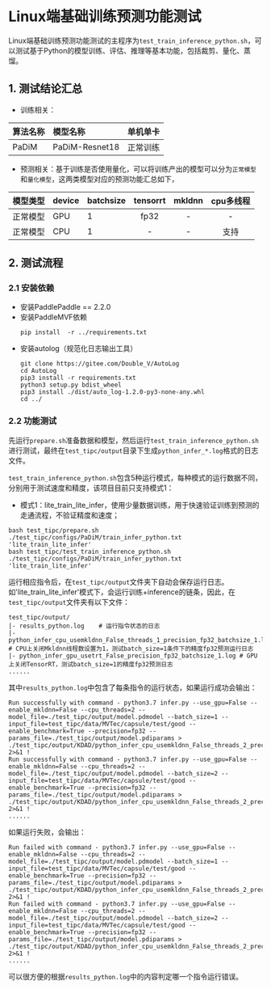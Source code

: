 # Linux端基础训练预测功能测试

Linux端基础训练预测功能测试的主程序为`test_train_inference_python.sh`，可以测试基于Python的模型训练、评估、推理等基本功能，包括裁剪、量化、蒸馏。

## 1. 测试结论汇总

- 训练相关：

| 算法名称 | 模型名称 | 单机单卡 | 
|  :----  |:-----|    :----  | 
|  PaDiM  | PaDiM-Resnet18 | 正常训练 |


- 预测相关：基于训练是否使用量化，可以将训练产出的模型可以分为`正常模型`和`量化模型`，这两类模型对应的预测功能汇总如下，

| 模型类型 |device | batchsize | tensorrt | mkldnn | cpu多线程 |
|  ----   |  ---- |   ----   |  :----:  |   :----:   |  :----:  |
| 正常模型 | GPU | 1 | fp32 | - | - |
| 正常模型 | CPU | 1 | - | - | 支持 |


## 2. 测试流程


### 2.1 安装依赖
- 安装PaddlePaddle == 2.2.0
- 安装PaddleMVF依赖
    ```
    pip install  -r ../requirements.txt
    ```
- 安装autolog（规范化日志输出工具）
    ```
    git clone https://gitee.com/Double_V/AutoLog
    cd AutoLog
    pip3 install -r requirements.txt
    python3 setup.py bdist_wheel
    pip3 install ./dist/auto_log-1.2.0-py3-none-any.whl
    cd ../
    ```


### 2.2 功能测试
先运行`prepare.sh`准备数据和模型，然后运行`test_train_inference_python.sh`进行测试，最终在```test_tipc/output```目录下生成`python_infer_*.log`格式的日志文件。


`test_train_inference_python.sh`包含5种运行模式，每种模式的运行数据不同，分别用于测试速度和精度，该项目目前只支持模式1：

- 模式1：lite_train_lite_infer，使用少量数据训练，用于快速验证训练到预测的走通流程，不验证精度和速度；
```shell
bash test_tipc/prepare.sh ./test_tipc/configs/PaDiM/train_infer_python.txt 'lite_train_lite_infer'
bash test_tipc/test_train_inference_python.sh ./test_tipc/configs/PaDiM/train_infer_python.txt 'lite_train_lite_infer'
```

运行相应指令后，在`test_tipc/output`文件夹下自动会保存运行日志。如'lite_train_lite_infer'模式下，会运行训练+inference的链条，因此，在`test_tipc/output`文件夹有以下文件：
```
test_tipc/output/
|- results_python.log    # 运行指令状态的日志
|- python_infer_cpu_usemkldnn_False_threads_1_precision_fp32_batchsize_1.log  # CPU上关闭Mkldnn线程数设置为1，测试batch_size=1条件下的精度fp32预测运行日志
|- python_infer_gpu_usetrt_False_precision_fp32_batchsize_1.log # GPU上关闭TensorRT，测试batch_size=1的精度fp32预测日志
......
```

其中`results_python.log`中包含了每条指令的运行状态，如果运行成功会输出：
```
Run successfully with command - python3.7 infer.py --use_gpu=False --enable_mkldnn=False --cpu_threads=2 --model_file=./test_tipc/output/model.pdmodel --batch_size=1 --input_file=test_tipc/data/MVTec/capsule/test/good --enable_benchmark=True --precision=fp32 --params_file=./test_tipc/output/model.pdiparams > ./test_tipc/output/KDAD/python_infer_cpu_usemkldnn_False_threads_2_precision_fp32_batchsize_1.log 2>&1 !
Run successfully with command - python3.7 infer.py --use_gpu=False --enable_mkldnn=False --cpu_threads=2 --model_file=./test_tipc/output/model.pdmodel --batch_size=2 --input_file=test_tipc/data/MVTec/capsule/test/good --enable_benchmark=True --precision=fp32 --params_file=./test_tipc/output/model.pdiparams > ./test_tipc/output/KDAD/python_infer_cpu_usemkldnn_False_threads_2_precision_fp32_batchsize_2.log 2>&1 !
......
```
如果运行失败，会输出：
```
Run failed with command - python3.7 infer.py --use_gpu=False --enable_mkldnn=False --cpu_threads=2 --model_file=./test_tipc/output/model.pdmodel --batch_size=1 --input_file=test_tipc/data/MVTec/capsule/test/good --enable_benchmark=True --precision=fp32 --params_file=./test_tipc/output/model.pdiparams > ./test_tipc/output/KDAD/python_infer_cpu_usemkldnn_False_threads_2_precision_fp32_batchsize_1.log 2>&1 !
Run failed with command - python3.7 infer.py --use_gpu=False --enable_mkldnn=False --cpu_threads=2 --model_file=./test_tipc/output/model.pdmodel --batch_size=2 --input_file=test_tipc/data/MVTec/capsule/test/good --enable_benchmark=True --precision=fp32 --params_file=./test_tipc/output/model.pdiparams > ./test_tipc/output/KDAD/python_infer_cpu_usemkldnn_False_threads_2_precision_fp32_batchsize_2.log 2>&1 !
......
```
可以很方便的根据`results_python.log`中的内容判定哪一个指令运行错误。
